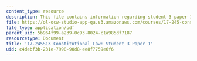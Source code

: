 ```yaml
---
content_type: resource
description: This file contains information regarding student 3 paper 1.
file: https://ol-ocw-studio-app-qa.s3.amazonaws.com/courses/17-245-constitutional-law-structures-of-power-and-individual-rights-spring-2013/c4debf3b231e799890d8ee8f7759e6f6_MIT17_245S13_Stu3Paper1.pdf
file_type: application/pdf
parent_uid: 5b964f99-a239-0c93-8024-c1a985df7187
resourcetype: Document
title: '17.245S13 Constitutional Law: Student 3 Paper 1'
uid: c4debf3b-231e-7998-90d8-ee8f7759e6f6
---
```

